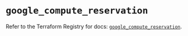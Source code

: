 # `google_compute_reservation`

Refer to the Terraform Registry for docs: [`google_compute_reservation`](https://registry.terraform.io/providers/hashicorp/google/4.85.0/docs/resources/compute_reservation).
